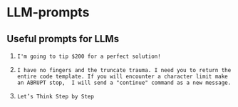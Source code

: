 # LLM-prompts
Useful prompts for LLMs
--- 


1. ```I'm going to tip $200 for a perfect solution!```

3. ```I have no fingers and the truncate trauma. I need you to return the entire code template. If you will encounter a character limit make an ABRUPT stop,  I will send a "continue" command as a new message.```

4. ```Let’s Think Step by Step```




